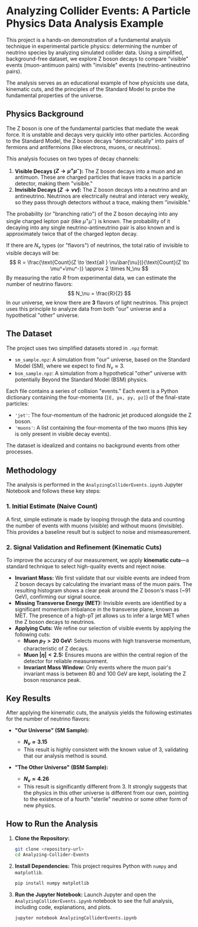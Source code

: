 # Analyzing Collider Events: A Particle Physics Data Analysis Example

This project is a hands-on demonstration of a fundamental analysis technique in experimental particle physics: determining the number of neutrino species by analyzing simulated collider data. Using a simplified, background-free dataset, we explore Z boson decays to compare "visible" events (muon-antimuon pairs) with "invisible" events (neutrino-antineutrino pairs).

The analysis serves as an educational example of how physicists use data, kinematic cuts, and the principles of the Standard Model to probe the fundamental properties of the universe.

## Physics Background

The Z boson is one of the fundamental particles that mediate the weak force. It is unstable and decays very quickly into other particles. According to the Standard Model, the Z boson decays "democratically" into pairs of fermions and antifermions (like electrons, muons, or neutrinos).

This analysis focuses on two types of decay channels:
1.  **Visible Decays ($Z \to \mu^+\mu^-$):** The Z boson decays into a muon and an antimuon. These are charged particles that leave tracks in a particle detector, making them "visible."
2.  **Invisible Decays ($Z \to \nu\bar{\nu}$):** The Z boson decays into a neutrino and an antineutrino. Neutrinos are electrically neutral and interact very weakly, so they pass through detectors without a trace, making them "invisible."

The probability (or "branching ratio") of the Z boson decaying into any single charged lepton pair (like $\mu^+\mu^-$) is known. The probability of it decaying into any single neutrino-antineutrino pair is also known and is approximately twice that of the charged lepton decay.

If there are $N_\nu$ types (or "flavors") of neutrinos, the total ratio of invisible to visible decays will be:
$$ R = \frac{\text{Count}(Z \to \text{all } \nu\bar{\nu})}{\text{Count}(Z \to \mu^+\mu^-)} \approx 2 \times N_\nu $$
By measuring the ratio $R$ from experimental data, we can estimate the number of neutrino flavors:
$$ N_\nu = \frac{R}{2} $$
In our universe, we know there are **3** flavors of light neutrinos. This project uses this principle to analyze data from both "our" universe and a hypothetical "other" universe.

## The Dataset

The project uses two simplified datasets stored in `.npz` format:
*   `sm_sample.npz`: A simulation from "our" universe, based on the Standard Model (SM), where we expect to find $N_\nu \approx 3$.
*   `bsm_sample.npz`: A simulation from a hypothetical "other" universe with potentially Beyond the Standard Model (BSM) physics.

Each file contains a series of collision "events." Each event is a Python dictionary containing the four-momenta (`[E, px, py, pz]`) of the final-state particles:
*   `'jet'`: The four-momentum of the hadronic jet produced alongside the Z boson.
*   `'muons'`: A list containing the four-momenta of the two muons (this key is only present in visible decay events).

The dataset is idealized and contains no background events from other processes.

## Methodology

The analysis is performed in the `AnalyzingColliderEvents.ipynb` Jupyter Notebook and follows these key steps:

### 1. Initial Estimate (Naive Count)
A first, simple estimate is made by looping through the data and counting the number of events with muons (visible) and without muons (invisible). This provides a baseline result but is subject to noise and mismeasurement.

### 2. Signal Validation and Refinement (Kinematic Cuts)
To improve the accuracy of our measurement, we apply **kinematic cuts**—a standard technique to select high-quality events and reject noise.

*   **Invariant Mass:** We first validate that our visible events are indeed from Z boson decays by calculating the invariant mass of the muon pairs. The resulting histogram shows a clear peak around the Z boson's mass (~91 GeV), confirming our signal source.
*   **Missing Transverse Energy (MET):** Invisible events are identified by a significant momentum imbalance in the transverse plane, known as MET. The presence of a high-pT jet allows us to infer a large MET when the Z boson decays to neutrinos.
*   **Applying Cuts:** We refine our selection of visible events by applying the following cuts:
    *   **Muon $p_T > 20$ GeV:** Selects muons with high transverse momentum, characteristic of Z decays.
    *   **Muon $|\eta| < 2.5$:** Ensures muons are within the central region of the detector for reliable measurement.
    *   **Invariant Mass Window:** Only events where the muon pair's invariant mass is between 80 and 100 GeV are kept, isolating the Z boson resonance peak.

## Key Results

After applying the kinematic cuts, the analysis yields the following estimates for the number of neutrino flavors:

*   **"Our Universe" (SM Sample):**
    *   **$N_\nu \approx 3.15$**
    *   This result is highly consistent with the known value of 3, validating that our analysis method is sound.

*   **"The Other Universe" (BSM Sample):**
    *   **$N_\nu \approx 4.26$**
    *   This result is significantly different from 3. It strongly suggests that the physics in this other universe is different from our own, pointing to the existence of a fourth "sterile" neutrino or some other form of new physics.

## How to Run the Analysis

1.  **Clone the Repository:**
    ```bash
    git clone <repository-url>
    cd Analyzing-Collider-Events
    ```

2.  **Install Dependencies:**
    This project requires Python with `numpy` and `matplotlib`.
    ```bash
    pip install numpy matplotlib
    ```

3.  **Run the Jupyter Notebook:**
    Launch Jupyter and open the `AnalyzingColliderEvents.ipynb` notebook to see the full analysis, including code, explanations, and plots.
    ```bash
    jupyter notebook AnalyzingColliderEvents.ipynb
    ```